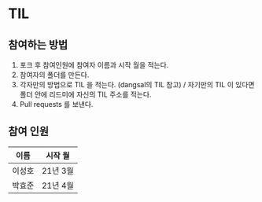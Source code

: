 # TIL

## 참여하는 방법

1. 포크 후 참여인원에 참여자 이름과 시작 월을 적는다.
2. 참여자의 폴더를 만든다.
3. 각자만의 방법으로 TIL 을 적는다. (dangsal의 TIL 참고) / 자기만의 TIL 이 있다면 폴더 안에 리드미에 자신의 TIL 주소를 적는다.
4. Pull requests 를 보낸다.

## 참여 인원

| 이름   | 시작 월  |
| ------ | -------  |
| 이성호 | 21년 3월 |
| 박효준 | 21년 4월 |
